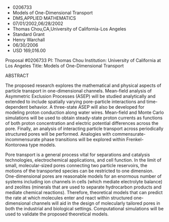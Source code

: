
* 0206733
* Models of One-Dimensional Transport
* DMS,APPLIED MATHEMATICS
* 07/01/2002,06/28/2002
* Thomas Chou,CA,University of California-Los Angeles
* Standard Grant
* Henry Warchall
* 06/30/2006
* USD 169,016.00

Proposal #0206733 PI: Thomas Chou Institution: University of California at Los
Angeles Title: Models of One-Dimensional Transport

ABSTRACT

The proposed research explores the mathematical and physical aspects of particle
transport in one-dimensional channels. Mean-field analysis of Asymmetric
Exclusion Processes (ASEP) will be studied analytically and extended to include
spatially varying pore-particle interactions and time-dependent behavior. A
three-state ASEP will also be developed for modeling proton conduction along
water wires. Mean-field and Monte Carlo simulations will be used to obtain
steady-state proton currents as functions of both proton concentration and
electric potential differences across the pore. Finally, an analysis of
interacting particle transport across periodically structured pores will be
performed. Analogies with commensurate-incommensurate phase transitions will be
explored within Frenkel-Kontorowa type models.

Pore transport is a general process vital for separations and catalysis
technologies, electrochemical applications, and cell function. In the limit of
small, molecular-sized pores connecting two particle reservoirs, the motions of
the transported species can be restricted to one dimension. One-dimensional
pores are reasonable models for an enormous number of systems including ion
channels in cells (which mediate electrolyte balance) and zeolites (minerals
that are used to separate hydrocarbon products and mediate chemical reactions).
Therefore, theoretical models that can predict the rate at which molecules enter
and react within structured one-dimensional channels will aid in the design of
molecularly tailored pores in both the industrial and biological settings.
Computational simulations will be used to validate the proposed theoretical
models.


